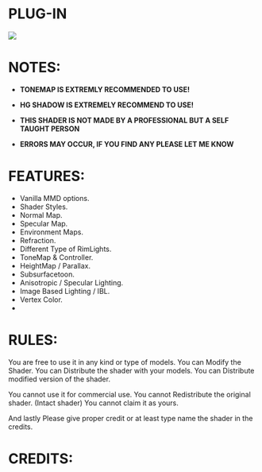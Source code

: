 # PLUG-IN
![](https://media.discordapp.net/attachments/1161871806450376786/1204957523019431937/PDFTDX_Default_Miku_Shader_Release_2-8_Render.png?ex=65f24ea4&is=65dfd9a4&hm=dbbf00b67ef79092a9a9097d699b88f077ac3497a8470c0f490e92732d9fc92e&=&format=webp&quality=lossless&width=550&height=309)

# NOTES: 
- **TONEMAP IS EXTREMLY RECOMMENDED TO USE!**
﻿
- **HG SHADOW IS EXTREMELY RECOMMEND TO USE!**

- **THIS SHADER IS NOT MADE BY A PROFESSIONAL BUT A SELF TAUGHT PERSON**
﻿
- **ERRORS MAY OCCUR, IF YOU FIND ANY PLEASE LET ME KNOW**

# FEATURES:
- Vanilla MMD options.
- Shader Styles.
- Normal Map.
- Specular Map.
- Environment Maps.
- Refraction.
- Different Type of RimLights.
- ToneMap & Controller.
- HeightMap / Parallax.
- Subsurfacetoon.
- Anisotropic / Specular Lighting.
- Image Based Lighting / IBL.
- Vertex Color.
- 
# RULES:
You are free to use it in any kind or type of models.
You can Modify the Shader.
You can Distribute the shader with your models.
You can Distribute modified version of the shader. 

You cannot use it for commercial use.
You cannot Redistribute the original shader. (Intact shader)
You cannot claim it as yours.

And lastly Please give proper credit or at least type name the shader in the credits.

# CREDITS:
